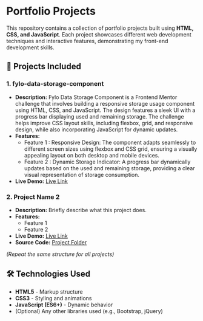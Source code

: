 # Portfolio Projects

This repository contains a collection of portfolio projects built using **HTML, CSS, and JavaScript**. Each project showcases different web development techniques and interactive features, demonstrating my front-end development skills.

## 🚀 Projects Included

### 1. **fylo-data-storage-component**
   - **Description:** Fylo Data Storage Component is a Frontend Mentor challenge that involves building a responsive storage usage component using HTML, CSS, and JavaScript. The design features a sleek UI with a progress bar displaying used and remaining storage. The challenge helps improve CSS layout skills, including flexbox, grid, and responsive design, while also incorporating JavaScript for dynamic updates.
   - **Features:**
     - Feature 1 : Responsive Design: The component adapts seamlessly to different screen sizes using flexbox and CSS grid, ensuring a visually appealing layout on both desktop and mobile devices.
     - Feature 2 : Dynamic Storage Indicator: A progress bar dynamically updates based on the used and remaining storage, providing a clear visual representation of storage consumption.
   - **Live Demo:** [Live Link](https://asadmash.github.io/portfolio-projects/21.fylo-data-storage-component/)

### 2. **Project Name 2**
   - **Description:** Briefly describe what this project does.
   - **Features:**
     - Feature 1
     - Feature 2
   - **Live Demo:** [Live Link](#)
   - **Source Code:** [Project Folder](./project-folder-2)

*(Repeat the same structure for all projects)*

## 🛠️ Technologies Used
- **HTML5** - Markup structure
- **CSS3** - Styling and animations
- **JavaScript (ES6+)** - Dynamic behavior
- (Optional) Any other libraries used (e.g., Bootstrap, jQuery)
